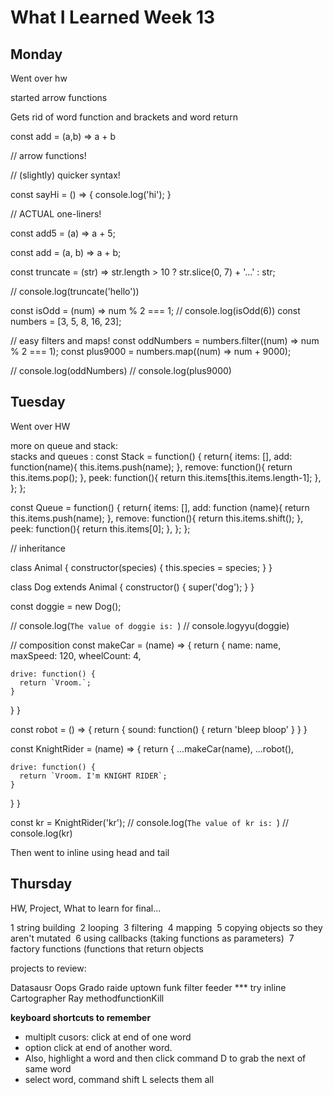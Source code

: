 #  **What I Learned Week 13**
## **Monday** 

Went over hw  

started arrow functions

Gets rid of word function and brackets and word return 

const add = (a,b) => a +  b

// arrow functions!

// (slightly) quicker syntax!

const sayHi = () => {
  console.log('hi');
}


// ACTUAL one-liners!



const add5 = (a) => a + 5;

const add = (a, b) => a + b;

const truncate = (str) => str.length > 10 ? str.slice(0, 7) + '...' : str;

// console.log(truncate('hello'))


const isOdd = (num) => num % 2 === 1;
// console.log(isOdd(6))
const numbers = [3, 5, 8, 16, 23];

// easy filters and maps!
const oddNumbers = numbers.filter((num) => num % 2 === 1);
const plus9000 = numbers.map((num) => num + 9000);

// console.log(oddNumbers)
// console.log(plus9000)






## **Tuesday**

Went over HW  

more on queue and stack:  
stacks and queues :
const Stack = function() {
  return{
    items: [],
    add: function(name){
      this.items.push(name);
    },
    remove: function(){
      return this.items.pop();
    },
    peek: function(){
      return this.items[this.items.length-1];
    },
  };
};

const Queue = function() {
  return{
    items: [],
    add: function (name){
      return this.items.push(name);
    },
    remove: function(){
      return this.items.shift();
    },
    peek: function(){
      return this.items[0];
    },
  };
};


// inheritance

class Animal {
  constructor(species) {
    this.species = species;
  }
}

class Dog extends Animal {
  constructor() {
    super('dog');
  }
}

const doggie = new Dog();

// console.log(`The value of doggie is: `)
// console.logyyu(doggie)

// composition
const makeCar = (name) => {
  return {
    name: name,
    maxSpeed: 120,
    wheelCount: 4,

    drive: function() {
      return `Vroom.`;
    }
  }
}

const robot = () => {
  return {
    sound: function() {
      return 'bleep bloop'
    }
  }
}

const KnightRider = (name) => {
  return {
    ...makeCar(name),
    ...robot(),

    drive: function() {
      return `Vroom. I'm KNIGHT RIDER`;
    }
  }
}

const kr = KnightRider('kr');
// console.log(`The value of kr is: `)
// console.log(kr)


Then went to inline using head and tail


## **Thursday**
HW, Project, What to learn for final...  

1 string building   2 looping   3 filtering   4 mapping   5 copying objects so they aren't mutated   6 using callbacks (taking functions as parameters)   7 factory functions (functions that return objects

projects to review:

Datasausr
Oops
Grado raide
uptown funk
filter feeder *** try inline
Cartographer 
Ray
methodfunctionKill

**keyboard shortcuts to remember**  
* multiplt cusors: click at end of one word 
* option click at end of another word.
* Also, highlight a word and then click command D to grab the next of same word  
* select word, command shift L selects them all
